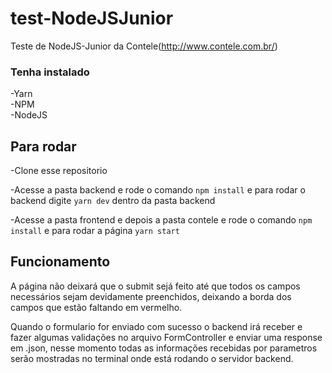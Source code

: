 # test-NodeJSJunior

Teste de NodeJS-Junior da Contele(http://www.contele.com.br/)

### Tenha instalado

-Yarn <br>
-NPM <br>
-NodeJS

## Para rodar 

-Clone esse repositorio

-Acesse a pasta backend e rode o comando ``` npm install ``` e para rodar o backend
digite ``` yarn dev ``` dentro da pasta backend

-Acesse a pasta frontend e depois a pasta contele e rode o comando ``` npm install ```
e para rodar a página ``` yarn start ```
 
## Funcionamento
  
  A página não deixará que o submit sejá feito até que todos os campos necessários sejam
  devidamente preenchidos, deixando a borda dos campos que estão faltando em vermelho.
  
  Quando o formulario for enviado com sucesso o backend irá receber e fazer algumas validações
  no arquivo FormController e enviar uma response em .json, nesse momento todas as informações
  recebidas por parametros serão mostradas no terminal onde está rodando o servidor backend.

